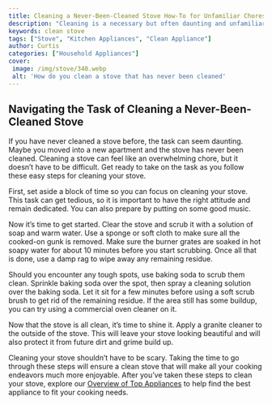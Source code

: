 ```yaml
---
title: Cleaning a Never-Been-Cleaned Stove How-To for Unfamiliar Chores
description: "Cleaning is a necessary but often daunting and unfamiliar task Learn how to tackle a never-been-cleaned stove as we walk through the steps for a successful clean and shine"
keywords: clean stove
tags: ["Stove", "Kitchen Appliances", "Clean Appliance"]
author: Curtis
categories: ["Household Appliances"]
cover: 
 image: /img/stove/340.webp
 alt: 'How do you clean a stove that has never been cleaned'
---
```

## Navigating the Task of Cleaning a Never-Been-Cleaned Stove
If you have never cleaned a stove before, the task can seem daunting. Maybe you moved into a new apartment and the stove has never been cleaned. Cleaning a stove can feel like an overwhelming chore, but it doesn’t have to be difficult. Get ready to take on the task as you follow these easy steps for cleaning your stove.

First, set aside a block of time so you can focus on cleaning your stove. This task can get tedious, so it is important to have the right attitude and remain dedicated. You can also prepare by putting on some good music.

Now it’s time to get started. Clear the stove and scrub it with a solution of soap and warm water. Use a sponge or soft cloth to make sure all the cooked-on gunk is removed. Make sure the burner grates are soaked in hot soapy water for about 10 minutes before you start scrubbing. Once all that is done, use a damp rag to wipe away any remaining residue.

Should you encounter any tough spots, use baking soda to scrub them clean. Sprinkle baking soda over the spot, then spray a cleaning solution over the baking soda. Let it sit for a few minutes before using a soft scrub brush to get rid of the remaining residue. If the area still has some buildup, you can try using a commercial oven cleaner on it.

Now that the stove is all clean, it’s time to shine it. Apply a granite cleaner to the outside of the stove. This will leave your stove looking beautiful and will also protect it from future dirt and grime build up.

Cleaning your stove shouldn’t have to be scary. Taking the time to go through these steps will ensure a clean stove that will make all your cooking endeavors much more enjoyable. After you’ve taken these steps to clean your stove, explore our [Overview of Top Appliances](./pages/appliance-overview) to help find the best appliance to fit your cooking needs.
